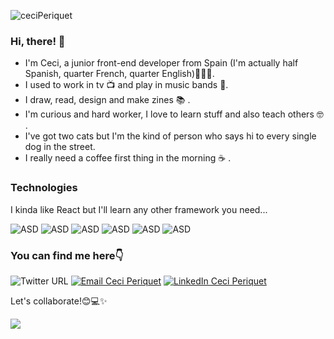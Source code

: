 
![ceciPeriquet](https://user-images.githubusercontent.com/112966265/212938666-b64d0777-488e-4553-9871-77b3df415e89.gif)

### Hi, there! 👋
- I'm Ceci, a junior front-end developer from Spain (I'm actually half Spanish, quarter French, quarter English)👩🏻‍💻.
- I used to work in tv 📺 and play in music bands 🎸.
- I draw, read, design and make zines 📚 .
- I'm curious and hard worker, I love to learn stuff and also teach others 🤓 .
- I've got two cats but I'm the kind of person who says hi to every single dog in the street.
- I really need a coffee first thing in the morning ☕️ .


 ### Technologies
I kinda like React but I'll learn any other framework you need... 

![ASD](https://img.shields.io/badge/Javascript-grey?logo=javascript&logoColor=yellow) ![ASD](https://img.shields.io/badge/React-lightblue?logo=react&logoColor=white) ![ASD](https://img.shields.io/badge/HTML5-lightyellow?logo=html5&logoColor=orange) ![ASD](https://img.shields.io/badge/CSS3-blue?logo=css3&logoColor=white) ![ASD](https://img.shields.io/badge/SASS-ff69b4?logo=SASS&logoColor=white) ![ASD](https://img.shields.io/badge/Git-black?logo=Git&logoColor=white)

### You can find me here👇

![Twitter URL](https://img.shields.io/twitter/url?label=Twitter&style=social&url=https%3A%2F%2Ftwitter.com%2FPeriWhat)
<a href="mailto:cperiquetmartin@gmail.com" target="_blank"><img alt="Email Ceci Periquet" src="https://img.shields.io/badge/-Email-%23694680?logo=gmail&logoColor=white"></a> <a href="https://www.linkedin.com/in/ceciliaperiquet/" target="_blank"><img alt="LinkedIn Ceci Periquet" src="https://img.shields.io/badge/Linkedin-blue?logo=linkedin&logoColor=white"></a>

Let's collaborate!😊💻✨

![](https://media.giphy.com/media/7LO7q5KcXawaQ/giphy.gif)
